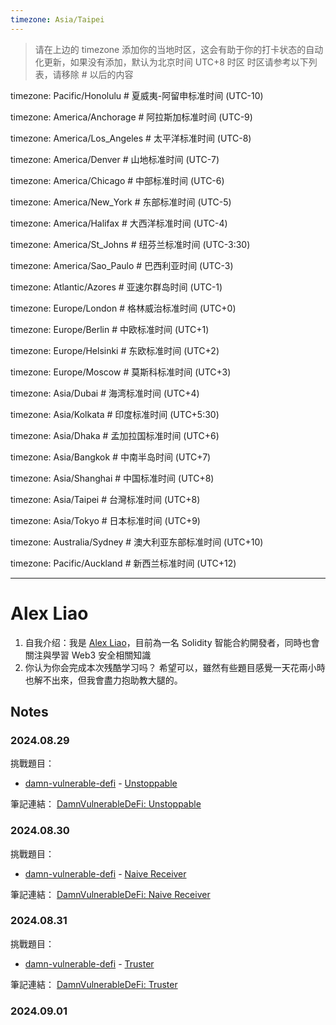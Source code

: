 ```yaml
---
timezone: Asia/Taipei
---
```


> 请在上边的 timezone 添加你的当地时区，这会有助于你的打卡状态的自动化更新，如果没有添加，默认为北京时间 UTC+8 时区
> 时区请参考以下列表，请移除 # 以后的内容

timezone: Pacific/Honolulu # 夏威夷-阿留申标准时间 (UTC-10)

timezone: America/Anchorage # 阿拉斯加标准时间 (UTC-9)

timezone: America/Los_Angeles # 太平洋标准时间 (UTC-8)

timezone: America/Denver # 山地标准时间 (UTC-7)

timezone: America/Chicago # 中部标准时间 (UTC-6)

timezone: America/New_York # 东部标准时间 (UTC-5)

timezone: America/Halifax # 大西洋标准时间 (UTC-4)

timezone: America/St_Johns # 纽芬兰标准时间 (UTC-3:30)

timezone: America/Sao_Paulo # 巴西利亚时间 (UTC-3)

timezone: Atlantic/Azores # 亚速尔群岛时间 (UTC-1)

timezone: Europe/London # 格林威治标准时间 (UTC+0)

timezone: Europe/Berlin # 中欧标准时间 (UTC+1)

timezone: Europe/Helsinki # 东欧标准时间 (UTC+2)

timezone: Europe/Moscow # 莫斯科标准时间 (UTC+3)

timezone: Asia/Dubai # 海湾标准时间 (UTC+4)

timezone: Asia/Kolkata # 印度标准时间 (UTC+5:30)

timezone: Asia/Dhaka # 孟加拉国标准时间 (UTC+6)

timezone: Asia/Bangkok # 中南半岛时间 (UTC+7)

timezone: Asia/Shanghai # 中国标准时间 (UTC+8)

timezone: Asia/Taipei # 台灣标准时间 (UTC+8)

timezone: Asia/Tokyo # 日本标准时间 (UTC+9)

timezone: Australia/Sydney # 澳大利亚东部标准时间 (UTC+10)

timezone: Pacific/Auckland # 新西兰标准时间 (UTC+12)

---

# Alex Liao

1. 自我介绍：我是 [Alex Liao](https://x.com/0xAlex_Liao)，目前為一名 Solidity 智能合約開發者，同時也會關注與學習 Web3 安全相關知識
2. 你认为你会完成本次残酷学习吗？ 希望可以，雖然有些題目感覺一天花兩小時也解不出來，但我會盡力抱助教大腿的。

## Notes

<!-- Content_START -->

### 2024.08.29

挑戰題目：

-   [damn-vulnerable-defi](https://www.damnvulnerabledefi.xyz/) - [Unstoppable](https://www.damnvulnerabledefi.xyz/challenges/unstoppable/)

筆記連結： [DamnVulnerableDeFi: Unstoppable](./Writeup/AlexLiao/DamnVulnerableDeFi/Unstoppable.md)

### 2024.08.30

挑戰題目：

-   [damn-vulnerable-defi](https://www.damnvulnerabledefi.xyz/) - [Naive Receiver](https://www.damnvulnerabledefi.xyz/challenges/naive-receiver/)

筆記連結： [DamnVulnerableDeFi: Naive Receiver](./Writeup/AlexLiao/DamnVulnerableDeFi/NaiveReceiver.md)

### 2024.08.31

挑戰題目：

-   [damn-vulnerable-defi](https://www.damnvulnerabledefi.xyz/) - [Truster](https://www.damnvulnerabledefi.xyz/challenges/truster/)

筆記連結： [DamnVulnerableDeFi: Truster](./Writeup/AlexLiao/DamnVulnerableDeFi/Truster.md)

### 2024.09.01

<!-- Content_END -->
